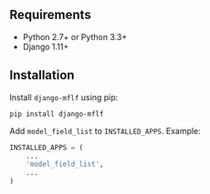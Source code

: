 ## Requirements

* Python 2.7+ or Python 3.3+
* Django 1.11+

## Installation

Install ```django-mflf``` using pip:

```shell
pip install django-mflf
```

Add ```model_field_list``` to ```INSTALLED_APPS```. Example:

```python
INSTALLED_APPS = (
    ...
    'model_field_list',
    ...
)
```
